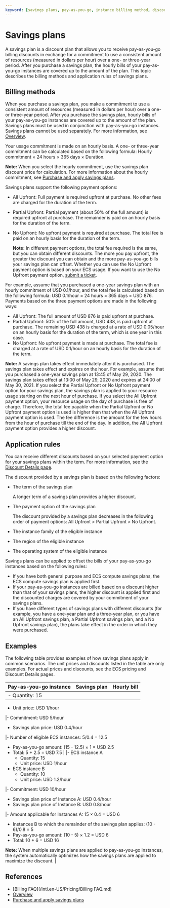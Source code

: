```yaml
---
keyword: [savings plans, pay-as-you-go, instance billing method, discount]
---
```


# Savings plans

A savings plan is a discount plan that allows you to receive pay-as-you-go billing discounts in exchange for a commitment to use a consistent amount of resources \(measured in dollars per hour\) over a one- or three-year period. After you purchase a savings plan, the hourly bills of your pay-as-you-go instances are covered up to the amount of the plan. This topic describes the billing methods and application rules of savings plans.

## Billing methods

When you purchase a savings plan, you make a commitment to use a consistent amount of resources \(measured in dollars per hour\) over a one- or three-year period. After you purchase the savings plan, hourly bills of your pay-as-you-go instances are covered up to the amount of the plan. Savings plans must be used in conjunction with pay-as-you-go instances. Savings plans cannot be used separately. For more information, see [Overview]().

Your usage commitment is made on an hourly basis. A one- or three-year commitment can be calculated based on the following formula: Hourly commitment × 24 hours × 365 days × Duration.

**Note:** When you select the hourly commitment, use the savings plan discount price for calculation. For more information about the hourly commitment, see [Purchase and apply savings plans]().

Savings plans support the following payment options:

-   All Upfront: Full payment is required upfront at purchase. No other fees are charged for the duration of the term.
-   Partial Upfront: Partial payment \(about 50% of the full amount\) is required upfront at purchase. The remainder is paid on an hourly basis for the duration of the term.
-   No Upfront: No upfront payment is required at purchase. The total fee is paid on an hourly basis for the duration of the term.

    **Note:** In different payment options, the total fee required is the same, but you can obtain different discounts. The more you pay upfront, the greater the discount you can obtain and the more pay-as-you-go bills your savings plan can offset. Whether you can use the No Upfront payment option is based on your ECS usage. If you want to use the No Upfront payment option, [submit a ticket](https://workorder-intl.console.aliyun.com/console.htm).


For example, assume that you purchased a one-year savings plan with an hourly commitment of USD 0.1/hour, and the total fee is calculated based on the following formula: USD 0.1/hour × 24 hours × 365 days = USD 876. Payments based on the three payment options are made in the following ways:

-   All Upfront: The full amount of USD 876 is paid upfront at purchase.
-   Partial Upfront: 50% of the full amount, USD 438, is paid upfront at purchase. The remaining USD 438 is charged at a rate of USD 0.05/hour on an hourly basis for the duration of the term, which is one year in this case.
-   No Upfront: No upfront payment is made at purchase. The total fee is charged at a rate of USD 0.1/hour on an hourly basis for the duration of the term.

**Note:** A savings plan takes effect immediately after it is purchased. The savings plan takes effect and expires on the hour. For example, assume that you purchased a one-year savings plan at 13:45 of May 29, 2020. The savings plan takes effect at 13:00 of May 29, 2020 and expires at 24:00 of May 30, 2021. If you select the Partial Upfront or No Upfront payment option for your savings plan, the savings plan is applied to your resource usage starting on the next hour of purchase. If you select the All Upfront payment option, your resource usage on the day of purchase is free of charge. Therefore, the total fee payable when the Partial Upfront or No Upfront payment option is used is higher than that when the All Upfront payment option is used. The fee difference is the amount for the few hours from the hour of purchase till the end of the day. In addition, the All Upfront payment option provides a higher discount.

## Application rules

You can receive different discounts based on your selected payment option for your savings plans within the term. For more information, see the [Discount Details page](https://usercenter2-intl.aliyun.com/resource/spn/price).

The discount provided by a savings plan is based on the following factors:

-   The term of the savings plan

    A longer term of a savings plan provides a higher discount.

-   The payment option of the savings plan

    The discount provided by a savings plan decreases in the following order of payment options: All Upfront \> Partial Upfront \> No Upfront.

-   The instance family of the eligible instance
-   The region of the eligible instance
-   The operating system of the eligible instance

Savings plans can be applied to offset the bills of your pay-as-you-go instances based on the following rules:

-   If you have both general purpose and ECS compute savings plans, the ECS compute savings plan is applied first.
-   If your pay-as-you-go instances are billed based on a discount higher than that of your savings plans, the higher discount is applied first and the discounted charges are covered by your commitment of your savings plans.
-   If you have different types of savings plans with different discounts \(for example, you have a one-year plan and a three-year plan, or you have an All Upfront savings plan, a Partial Upfront savings plan, and a No Upfront savings plan\), the plans take effect in the order in which they were purchased.

## Examples

The following table provides examples of how savings plans apply in common scenarios. The unit prices and discounts listed in the table are only examples. For actual prices and discounts, see the ECS pricing and Discount Details pages.

|Pay-as-you-go instance|Savings plan|Hourly bill|
|----------------------|------------|-----------|
|-   Quantity: 15
-   Unit price: USD 1/hour

|-   Commitment: USD 5/hour
-   Savings plan price: USD 0.4/hour

|-   Number of eligible ECS instances: 5/0.4 = 12.5
-   Pay-as-you-go amount: \(15 - 12.5\) × 1 = USD 2.5
-   Total: 5 + 2.5 = USD 7.5 |
|-   ECS instance A
    -   Quantity: 15
    -   Unit price: USD 1/hour
-   ECS instance B
    -   Quantity: 10
    -   Unit price: USD 1.2/hour

|-   Commitment: USD 10/hour
-   Savings plan price of Instance A: USD 0.4/hour
-   Savings plan price of Instance B: USD 0.8/hour

|-   Amount applicable for Instances A: 15 × 0.4 = USD 6
-   Instances B to which the remainder of the savings plan applies: \(10 - 6\)/0.8 = 5
-   Pay-as-you-go amount: \(10 - 5\) × 1.2 = USD 6
-   Total: 10 + 6 = USD 16

**Note:** When multiple savings plans are applied to pay-as-you-go instances, the system automatically optimizes how the savings plans are applied to maximize the discount. |

## References

-   [Billing FAQ](/intl.en-US/Pricing/Billing FAQ.md)
-   [Overview]()
-   [Purchase and apply savings plans]()

